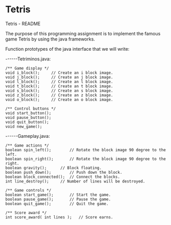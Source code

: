 Tetris
======

Tetris - README

The purpose of this programming assignment is to implement the famous game Tetris by using the java frameworks. 

Function prototypes of the java interface that we will write:

------Tetriminos.java:

	/** Game display */
	void i_block();		// Create an i block image.
	void j_block();		// Create an j block image.
	void l_block();		// Create an l block image.	
	void t_block();		// Create an t block image.
	void s_block();		// Create an s block image.
	void z_block();		// Create an z block image.
	void o_block();		// Create an o block image.

  	/** Control buttons */
  	void start_button();		
  	void pause_button();	
  	void quit_button();
  	void new_game();


------Gameplay.java:

  	/** Game actions */
	boolean spin_left();		// Rotate the block image 90 degree to the left.
  	boolean spin_right();		// Rotate the block image 90 degree to the right.
	boolean gravity();		// Block floating. 
	boolean push_down();		// Push down the block.
	boolean block_connected();	// Connect the blocks. 
	int line_destroy();		// Number of lines will be destroyed.
	
	/** Game controls */
  	boolean start_game();		// Start the game.
	boolean pause_game();		// Pause the game.
	boolean quit_game();		// Quit the game.

	/** Score award */
	int score_award( int lines );	// Score earns. 
		
